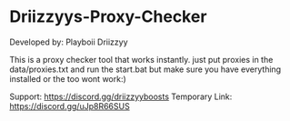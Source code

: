 # Driizzyys-Proxy-Checker
Developed by: Playboii Driizzyy

This is a proxy checker tool that works instantly.
just put proxies in the data/proxies.txt and run the start.bat
but make sure you have everything installed or the too wont work:)

Support: https://discord.gg/driizzyyboosts
Temporary Link: https://discord.gg/uJp8R66SUS
